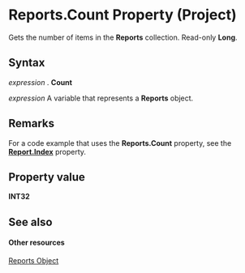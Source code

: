 
# Reports.Count Property (Project)
Gets the number of items in the  **Reports** collection. Read-only **Long**.

## Syntax

 _expression_ . **Count**

 _expression_ A variable that represents a **Reports** object.


## Remarks

For a code example that uses the  **Reports.Count** property, see the **[Report.Index](3a0ccb0f-443e-ea35-4766-b79f97fef84a.md)** property.


## Property value

 **INT32**


## See also


#### Other resources


[Reports Object](a9f4a13b-1907-dbe8-8077-fb1226bb8bb9.md)
